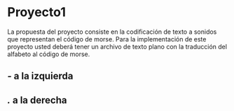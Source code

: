 # Proyecto1
La propuesta del proyecto consiste en la codificación de texto a sonidos que representan el código de morse. Para la implementación de este proyecto usted deberá tener un archivo de texto plano con la traducción del alfabeto al código de morse.

## *-* a la izquierda
## *.* a la derecha

